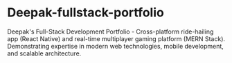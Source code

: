 # Deepak-fullstack-portfolio
Deepak's Full-Stack Development Portfolio - Cross-platform ride-hailing app (React Native) and real-time multiplayer gaming platform (MERN Stack). Demonstrating expertise in modern web technologies, mobile development, and scalable architecture.
